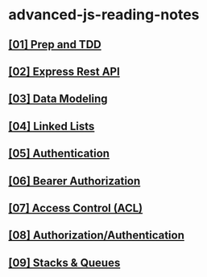 # advanced-js-reading-notes

## [[01]  Prep and TDD](./01-prep-and-tdd.md)

## [[02]  Express Rest API](./02-Express-REST-API.md)

## [[03]  Data Modeling](./03-Data-Modeling.md)

## [[04]  Linked Lists](./04-Linked-Lists.md)

## [[05]  Authentication](./05-Authentication.md)

## [[06]  Bearer Authorization](./06-Bearer-Authorization.md)

## [[07]  Access Control (ACL)](./07-Access-Control-(ACL).md)

## [[08]  Authorization/Authentication](./08-Authorization-Authentication.md)

## [[09]  Stacks & Queues](./09-Stacks-and-Queues.md)